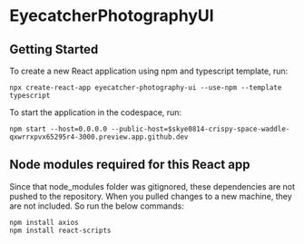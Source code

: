 # EyecatcherPhotographyUI

## Getting Started
To create a new React application using npm and typescript template, run:
```
npx create-react-app eyecatcher-photography-ui --use-npm --template typescript
```
To start the application in the codespace, run:
```
npm start --host=0.0.0.0 --public-host=$skye0814-crispy-space-waddle-qxwrrxpvx65295r4-3000.preview.app.github.dev
```


## Node modules required for this React app
Since that node_modules folder was gitignored, these dependencies are not pushed to the repository. When you pulled changes to a new machine, they are not included. So run the below commands:
```
npm install axios
npm install react-scripts
```